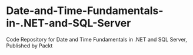 # Date-and-Time-Fundamentals-in-.NET-and-SQL-Server
Code Repository for Date and Time Fundamentals in .NET and SQL Server, Published by Packt

